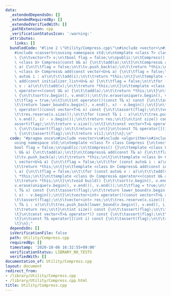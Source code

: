 ```yaml
---
data:
  _extendedDependsOn: []
  _extendedRequiredBy: []
  _extendedVerifiedWith: []
  _pathExtension: cpp
  _verificationStatusIcon: ':warning:'
  attributes:
    links: []
  bundledCode: "#line 2 \"Utility/Compress.cpp\"\n#include <vector>\n#include <algorithm>\n\
    #include <cassert>\nusing namespace std;\n\ntemplate <class T> class Compress\
    \ {\n\tvector<T> v;\n\tbool flag = false;\n\npublic:\n\tCompress() {}\n\ttemplate\
    \ <class U> Compress(const U& a) {\n\t\tadd(a);\n\t}\n\tCompress& add(const T&\
    \ a) {\n\t\tflag = false;\n\t\tv.push_back(a);\n\t\treturn *this;\n\t}\n\ttemplate\
    \ <class U> Compress& add(const vector<U>& a) {\n\t\tflag = false;\n\t\tfor (const\
    \ auto& i : a)\n\t\t\tadd(i);\n\t\treturn *this;\n\t}\n\ttemplate <class U> Compress&\
    \ add(const initializer_list<U>& a) {\n\t\tflag = false;\n\t\tfor (const auto&\
    \ v : a)\n\t\t\tadd(v);\n\t\treturn *this;\n\t}\n\ttemplate <class U> Compress&\
    \ operator<<(const U& a) {\n\t\tadd(a);\n\t\treturn *this;\n\t}\n\tvoid build()\
    \ {\n\t\tsort(v.begin(), v.end());\n\t\tv.erase(unique(v.begin(), v.end()), v.end());\n\
    \t\tflag = true;\n\t}\n\tint operator()(const T& x) const {\n\t\tassert(flag);\n\
    \t\treturn lower_bound(v.begin(), v.end(), x) - v.begin();\n\t}\n\tvector<int>\
    \ operator()(const vector<T>& x) const {\n\t\tassert(flag);\n\t\tvector<int> res;\n\
    \t\tres.reserve(x.size());\n\t\tfor (const T& i : x)\n\t\t\tres.push_back(lower_bound(v.begin(),\
    \ v.end(), i) - v.begin());\n\t\treturn res;\n\t}\n\tint size() const {\n\t\t\
    assert(flag);\n\t\treturn v.size();\n\t}\n\tconst vector<T>& operator*() const\
    \ {\n\t\tassert(flag);\n\t\treturn v;\n\t}\n\tconst T& operator[](int i) const\
    \ {\n\t\tassert(flag);\n\t\treturn v[i];\n\t}\n};\n"
  code: "#pragma once\n#include <vector>\n#include <algorithm>\n#include <cassert>\n\
    using namespace std;\n\ntemplate <class T> class Compress {\n\tvector<T> v;\n\t\
    bool flag = false;\n\npublic:\n\tCompress() {}\n\ttemplate <class U> Compress(const\
    \ U& a) {\n\t\tadd(a);\n\t}\n\tCompress& add(const T& a) {\n\t\tflag = false;\n\
    \t\tv.push_back(a);\n\t\treturn *this;\n\t}\n\ttemplate <class U> Compress& add(const\
    \ vector<U>& a) {\n\t\tflag = false;\n\t\tfor (const auto& i : a)\n\t\t\tadd(i);\n\
    \t\treturn *this;\n\t}\n\ttemplate <class U> Compress& add(const initializer_list<U>&\
    \ a) {\n\t\tflag = false;\n\t\tfor (const auto& v : a)\n\t\t\tadd(v);\n\t\treturn\
    \ *this;\n\t}\n\ttemplate <class U> Compress& operator<<(const U& a) {\n\t\tadd(a);\n\
    \t\treturn *this;\n\t}\n\tvoid build() {\n\t\tsort(v.begin(), v.end());\n\t\t\
    v.erase(unique(v.begin(), v.end()), v.end());\n\t\tflag = true;\n\t}\n\tint operator()(const\
    \ T& x) const {\n\t\tassert(flag);\n\t\treturn lower_bound(v.begin(), v.end(),\
    \ x) - v.begin();\n\t}\n\tvector<int> operator()(const vector<T>& x) const {\n\
    \t\tassert(flag);\n\t\tvector<int> res;\n\t\tres.reserve(x.size());\n\t\tfor (const\
    \ T& i : x)\n\t\t\tres.push_back(lower_bound(v.begin(), v.end(), i) - v.begin());\n\
    \t\treturn res;\n\t}\n\tint size() const {\n\t\tassert(flag);\n\t\treturn v.size();\n\
    \t}\n\tconst vector<T>& operator*() const {\n\t\tassert(flag);\n\t\treturn v;\n\
    \t}\n\tconst T& operator[](int i) const {\n\t\tassert(flag);\n\t\treturn v[i];\n\
    \t}\n};"
  dependsOn: []
  isVerificationFile: false
  path: Utility/Compress.cpp
  requiredBy: []
  timestamp: '2020-10-06 16:32:55+09:00'
  verificationStatus: LIBRARY_NO_TESTS
  verifiedWith: []
documentation_of: Utility/Compress.cpp
layout: document
redirect_from:
- /library/Utility/Compress.cpp
- /library/Utility/Compress.cpp.html
title: Utility/Compress.cpp
---
```

